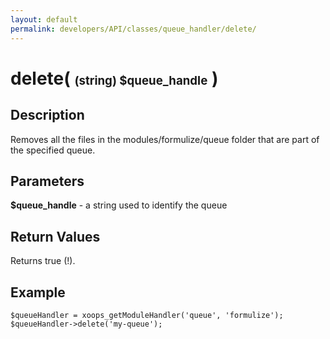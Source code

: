 ```yaml
---
layout: default
permalink: developers/API/classes/queue_handler/delete/
---
```


# delete( <span style='font-size: 14pt;'>(string) $queue_handle</span> )

## Description

Removes all the files in the modules/formulize/queue folder that are part of the specified queue.

## Parameters

__$queue_handle__ - a string used to identify the queue

## Return Values

Returns true (!).

## Example

~~~
$queueHandler = xoops_getModuleHandler('queue', 'formulize');
$queueHandler->delete('my-queue');
~~~

